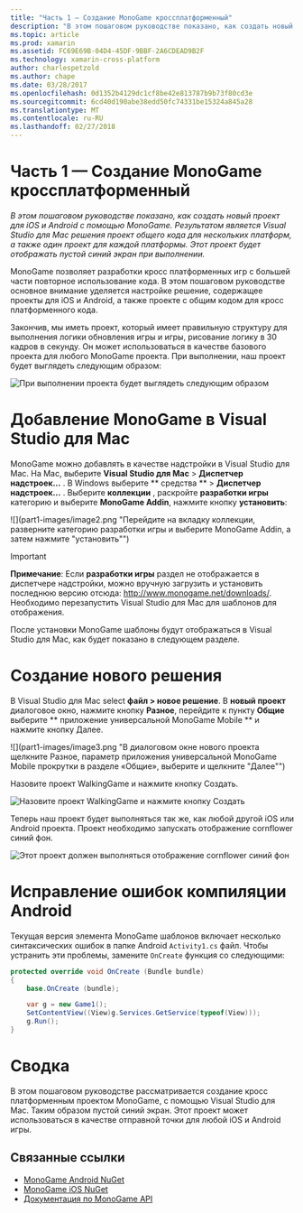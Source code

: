 ```yaml
---
title: "Часть 1 — Создание MonoGame кроссплатформенный"
description: "В этом пошаговом руководстве показано, как создать новый проект для iOS и Android с помощью MonoGame. Результатом является Visual Studio для Mac решения проект общего кода для нескольких платформ, а также один проект для каждой платформы. Этот проект будет отображать пустой синий экран при выполнении."
ms.topic: article
ms.prod: xamarin
ms.assetid: FC69E69B-04D4-45DF-9BBF-2A6CDEAD9B2F
ms.technology: xamarin-cross-platform
author: charlespetzold
ms.author: chape
ms.date: 03/28/2017
ms.openlocfilehash: 0d1352b4129dc1cf8be42e813787b9b73f80cd3e
ms.sourcegitcommit: 6cd40d190abe38edd50fc74331be15324a845a28
ms.translationtype: MT
ms.contentlocale: ru-RU
ms.lasthandoff: 02/27/2018
---
```

# <a name="part-1--creating-a-cross-platform-monogame"></a>Часть 1 — Создание MonoGame кроссплатформенный

_В этом пошаговом руководстве показано, как создать новый проект для iOS и Android с помощью MonoGame. Результатом является Visual Studio для Mac решения проект общего кода для нескольких платформ, а также один проект для каждой платформы. Этот проект будет отображать пустой синий экран при выполнении._

MonoGame позволяет разработки кросс платформенных игр с большей части повторное использование кода. В этом пошаговом руководстве основное внимание уделяется настройке решение, содержащее проекты для iOS и Android, а также проекте с общим кодом для кросс платформенного кода.

Закончив, мы иметь проект, который имеет правильную структуру для выполнения логики обновления игры и игры, рисование логику в 30 кадров в секунду. Он может использоваться в качестве базового проекта для любого MonoGame проекта. При выполнении, наш проект будет выглядеть следующим образом:

![](part1-images/image1.png "При выполнении проекта будет выглядеть следующим образом")


# <a name="adding-monogame-to-visual-studio-for-mac"></a>Добавление MonoGame в Visual Studio для Mac

MonoGame можно добавлять в качестве надстройки в Visual Studio для Mac. На Mac, выберите **Visual Studio для Mac** > **Диспетчер надстроек...**  . В Windows выберите ** средства ** > **Диспетчер надстроек...**  . Выберите **коллекции** , раскройте **разработки игры** категорию и выберите **MonoGame Addin**, нажмите кнопку **установить**:

![](part1-images/image2.png "Перейдите на вкладку коллекции, разверните категорию разработки игры и выберите MonoGame Addin, а затем нажмите "установить"")

> [!IMPORTANT]
> **Примечание**: Если **разработки игры** раздел не отображается в диспетчере надстройки, можно вручную загрузить и установить последнюю версию отсюда: http://www.monogame.net/downloads/. Необходимо перезапустить Visual Studio для Mac для шаблонов для отображения.



После установки MonoGame шаблоны будут отображаться в Visual Studio для Mac, как будет показано в следующем разделе.


# <a name="creating-a-new-solution"></a>Создание нового решения

В Visual Studio для Mac select **файл > новое решение**. В **новый проект** диалоговое окно, нажмите кнопку **Разное**, перейдите к пункту **Общие** выберите ** приложение универсальной MonoGame Mobile ** и нажмите кнопку Далее.

![](part1-images/image3.png "В диалоговом окне нового проекта щелкните Разное, параметр приложения универсальной MonoGame Mobile прокрутки в разделе «Общие», выберите и щелкните "Далее"")

Назовите проект WalkingGame и нажмите кнопку Создать.

![](part1-images/image4.png "Назовите проект WalkingGame и нажмите кнопку Создать")

Теперь наш проект будет выполняться так же, как любой другой iOS или Android проекта. Проект необходимо запускать отображение cornflower синий фон.

![](part1-images/image5.png "Этот проект должен выполняться отображение cornflower синий фон")


# <a name="fixing-android-compile-errors"></a>Исправление ошибок компиляции Android

Текущая версия элемента MonoGame шаблонов включает несколько синтаксических ошибок в папке Android `Activity1.cs` файл. Чтобы устранить эти проблемы, замените `OnCreate` функция со следующими:


```csharp
protected override void OnCreate (Bundle bundle)
{
    base.OnCreate (bundle);

    var g = new Game1();
    SetContentView((View)g.Services.GetService(typeof(View)));
    g.Run();
}
```


# <a name="summary"></a>Сводка

В этом пошаговом руководстве рассматривается создание кросс платформенным проектом MonoGame, с помощью Visual Studio для Mac. Таким образом пустой синий экран. Этот проект может использоваться в качестве отправной точки для любой iOS и Android игры.

## <a name="related-links"></a>Связанные ссылки

- [MonoGame Android NuGet](https://www.nuget.org/packages/MonoGame.Framework.Android/)
- [MonoGame iOS NuGet](https://www.nuget.org/packages/MonoGame.Framework.iOS/)
- [Документация по MonoGame API](http://www.monogame.net/documentation/?page=main)
